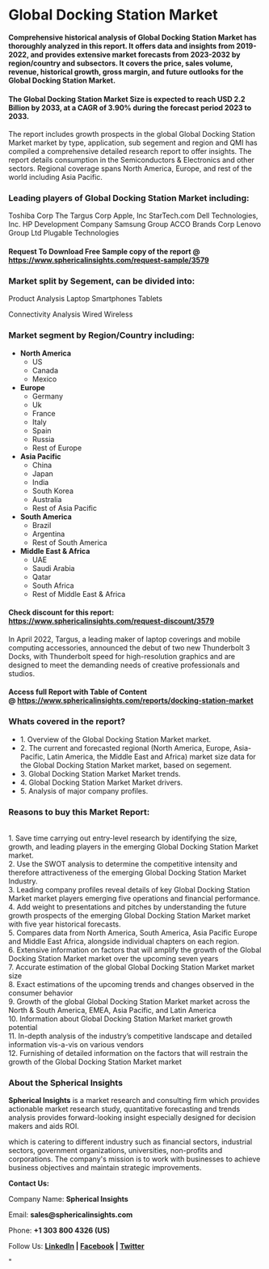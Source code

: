 <h1 class="news-post-title">Global Docking Station Market</h1>
<p><strong>Comprehensive historical analysis of Global Docking Station Market has thoroughly analyzed in this report. It offers data and insights from 2019-2022, and provides extensive market forecasts from 2023-2032 by region/country and subsectors. It covers the price, sales volume, revenue, historical growth, gross margin, and future outlooks for the Global Docking Station Market.</strong></p>
<h4><strong>The Global Docking Station Market Size is expected to reach USD 2.2 Billion by 2033, at a CAGR of 3.90% during the forecast period 2023 to 2033. </strong></h4>
<p>The report includes growth prospects in the global Global Docking Station Market market by type, application, sub segement and region and QMI has compiled a comprehensive detailed research report to offer insights. The report details consumption in the Semiconductors &amp; Electronics and other sectors. Regional coverage spans North America, Europe, and rest of the world including Asia Pacific.</p>
<h3><strong>Leading players of Global Docking Station Market including:</strong></h3>
<p>Toshiba Corp The Targus Corp Apple, Inc StarTech.com Dell Technologies, Inc. HP Development Company Samsung Group ACCO Brands Corp Lenovo Group Ltd Plugable Technologies</p>
<h4>Request To Download Free Sample copy of the report  @ <a href="https://www.sphericalinsights.com/request-sample/3579">https://www.sphericalinsights.com/request-sample/3579</a></h4>
<h3><strong>Market split by Segement, can be divided into:</strong></h3>
<p>Product Analysis Laptop Smartphones Tablets</p>
<p>Connectivity Analysis Wired Wireless</p>
<h3><strong>Market segment by Region/Country including:</strong></h3>
<ul>
<li><strong>North America</strong>
<ul>
<li>US</li>
<li>Canada</li>
<li>Mexico</li>
</ul>
</li>
<li><strong>Europe</strong>
<ul>
<li>Germany</li>
<li>Uk</li>
<li>France</li>
<li>Italy</li>
<li>Spain</li>
<li>Russia</li>
<li>Rest of Europe</li>
</ul>
</li>
<li><strong>Asia Pacific</strong>
<ul>
<li>China</li>
<li>Japan</li>
<li>India</li>
<li>South Korea</li>
<li>Australia</li>
<li>Rest of Asia Pacific</li>
</ul>
</li>
<li><strong>South America</strong>
<ul>
<li>Brazil</li>
<li>Argentina</li>
<li>Rest of South America</li>
</ul>
</li>
<li><strong>Middle East &amp; Africa</strong>
<ul>
<li>UAE</li>
<li>Saudi Arabia</li>
<li>Qatar</li>
<li>South Africa</li>
<li>Rest of Middle East &amp; Africa</li>
</ul>
</li>
</ul>
<h4>Check discount for this report: <a href="https://www.sphericalinsights.com/request-discount/3579">https://www.sphericalinsights.com/request-discount/3579</a></h4>
<p>In April 2022, Targus, a leading maker of laptop coverings and mobile computing accessories, announced the debut of two new Thunderbolt 3 Docks, with Thunderbolt speed for high-resolution graphics and are designed to meet the demanding needs of creative professionals and studios.</p>
<h4>Access full Report with Table of Content @&nbsp;<a href="https://www.sphericalinsights.com/reports/docking-station-market">https://www.sphericalinsights.com/reports/docking-station-market</a>&nbsp;</h4>
<h3><strong>Whats covered in the report?</strong></h3>
<ul>
<li>1. Overview of the Global Docking Station Market market.</li>
<li>2. The current and forecasted regional (North America, Europe, Asia-Pacific, Latin America, the Middle East and Africa) market size data for the Global Docking Station Market market, based on segement.</li>
<li>3. Global Docking Station Market Market trends.</li>
<li>4. Global Docking Station Market Market drivers.</li>
<li>5. Analysis of major company profiles.</li>
</ul>
<h3><strong>Reasons to buy this Market Report:</strong></h3>
<p><br /> 1. Save time carrying out entry-level research by identifying the size, growth, and leading players in the emerging Global Docking Station Market market.<br /> 2. Use the SWOT analysis to determine the competitive intensity and therefore attractiveness of the emerging Global Docking Station Market Industry.<br /> 3. Leading company profiles reveal details of key Global Docking Station Market market players emerging five operations and financial performance.<br /> 4. Add weight to presentations and pitches by understanding the future growth prospects of the emerging Global Docking Station Market market with five year historical forecasts.<br /> 5. Compares data from North America, South America, Asia Pacific Europe and Middle East Africa, alongside individual chapters on each region.<br /> 6. Extensive information on factors that will amplify the growth of the Global Docking Station Market market over the upcoming seven years<br /> 7. Accurate estimation of the global Global Docking Station Market market size <br /> 8. Exact estimations of the upcoming trends and changes observed in the consumer behavior <br /> 9. Growth of the global Global Docking Station Market market across the North &amp; South America, EMEA, Asia Pacific, and Latin America<br /> 10. Information about Global Docking Station Market market growth potential<br /> 11. In-depth analysis of the industry&rsquo;s competitive landscape and detailed information vis-a-vis on various vendors<br /> 12. Furnishing of detailed information on the factors that will restrain the growth of the Global Docking Station Market market</p>
<h3><strong>About the Spherical Insights</strong></h3>
<p><strong>Spherical Insights</strong> is a market research and consulting firm which provides actionable market research study, quantitative forecasting and trends analysis provides forward-looking insight especially designed for decision makers and aids ROI.</p>
<p>which is catering to different industry such as financial sectors, industrial sectors, government organizations, universities, non-profits and corporations. The company's mission is to work with businesses to achieve business objectives and maintain strategic improvements.</p>
<p><strong>Contact Us:</strong></p>
<p>Company Name: <strong>Spherical Insights</strong></p>
<p>Email: <strong>sales@sphericalinsights.com</strong></p>
<p>Phone: <strong>+1 303 800 4326 (US)</strong></p>
<p>Follow Us: <strong><a href="https://www.linkedin.com/company/spherical-insight/"><u>LinkedIn</u></a> | <a href="https://www.facebook.com/sphericalinsights22"><u>Facebook</u></a> | <a href="https://twitter.com/SInsights_US"><u>Twitter</u></a></strong></p>
<p>"</p>
